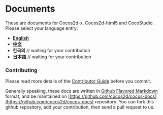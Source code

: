 Documents
===============

These are documents for Cocos2d-x, Cocos2d-html5 and CocoStudio. Please select your language entry:

- [__English__](catalog/en.md)
- [__中文__](catalog/zh.md)
- __한국의__   // waiting for your contribution
- __日本語__  // waiting for your contribution


### Contributing

Please read more details of the [Contributor Guide](./manual/framework/native/best-practice/cocos-docs-style/en.md) before you commit. 

Generally speaking, these docs are written in [Github Flavored Markdown](https://help.github.com/articles/github-flavored-markdown) format, and be maintained on [https://github.com/cocos2d/cocos-docs](https://github.com/cocos2d/cocos-docs) repository. You can fork this github repository, add your contribution, then send a pull request to us. 


 						
